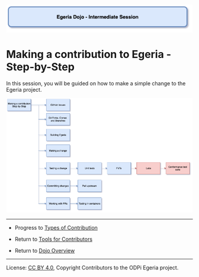 <!-- SPDX-License-Identifier: CC-BY-4.0 -->
<!-- Copyright Contributors to the ODPi Egeria project 2020. -->

![Blue - Intermediate sessions](egeria-dojo-session-coding-blue-intermediate-session.png)

# Making a contribution to Egeria - Step-by-Step

In this session, you will be guided on how to make a simple change to the Egeria project.

![Making a contribution to Egeria](egeria-dojo-day-2-3-contribution-to-egeria.png)



----
* Progress to [Types of Contribution](egeria-dojo-day-2-4-types-of-contribution.md)


* Return to [Tools for Contributors](egeria-dojo-day-2-2-tools-for-contributors.md)
* Return to [Dojo Overview](.)

----
License: [CC BY 4.0](https://creativecommons.org/licenses/by/4.0/),
Copyright Contributors to the ODPi Egeria project.